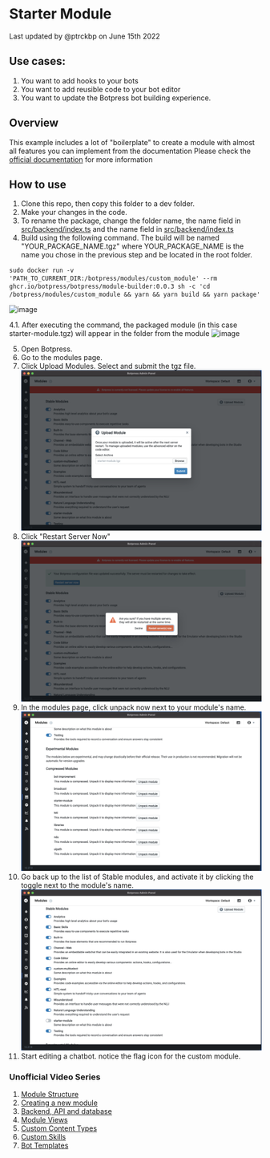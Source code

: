 # Starter Module

Last updated by @ptrckbp on June 15th 2022

## Use cases:
1. You want to add hooks to your bots
2. You want to add reusible code to your bot editor
3. You want to update the Botpress bot building experience.

## Overview

This example includes a lot of "boilerplate" to create a module with almost all features you can implement from the documentation
Please check the [official documentation](https://botpress.com/docs/building-chatbots/developers/custom-modules) for more information

## How to use

1. Clone this repo, then copy this folder to a dev folder.
2. Make your changes in the code.
3. To rename the package, change the folder name, the name field in [src/backend/index.ts](src/backend/index.ts) and the name field in [src/backend/index.ts](src/backend/index.ts)
4. Build using the following command. The build will be named "YOUR_PACKAGE_NAME.tgz" where YOUR_PACKAGE_NAME is the name you chose in the previous step and be located in the root folder.
```
sudo docker run -v 'PATH_TO_CURRENT_DIR:/botpress/modules/custom_module' --rm ghcr.io/botpress/botpress/module-builder:0.0.3 sh -c 'cd /botpress/modules/custom_module && yarn && yarn build && yarn package'
```
![image](https://user-images.githubusercontent.com/13484138/174085596-2b0b1c74-8f91-4bb9-999a-2380107bac90.png)

4.1. After executing the command, the packaged module (in this case starter-module.tgz) will appear in the folder from the module
![image](https://user-images.githubusercontent.com/13484138/174085152-4672e159-2b82-419a-b33f-ad72f7a7cf7a.png)


5. Open Botpress.
6. Go to the modules page.
7. Click Upload Modules. Select and submit the tgz file.![](1.png)
8. Click "Restart Server Now"![](2.png)
9. In the modules page, click unpack now next to your module's name.![](3.png)
9. Go back up to the list of Stable modules, and activate it by clicking the toggle next to the module's name.![](4.png)
10. Start editing a chatbot. notice the flag icon for the custom module.


### Unofficial Video Series
1) [Module Structure](https://share.descript.com/view/F7HWNQVbpEX)
2) [Creating a new module](https://share.descript.com/view/t5iYzfqHrJu)
3) [Backend, API and database](https://share.descript.com/view/C6uaCVLx5wI)
4) [Module Views](https://share.descript.com/view/5FdZBxlzrEe)
5) [Custom Content Types](https://share.descript.com/view/Bz382dj6EFG)
6) [Custom Skills](https://share.descript.com/view/dDOkVlvTaoT)
7) [Bot Templates](https://share.descript.com/view/b6OAuV8C86E)

